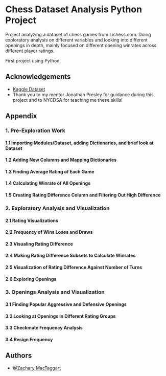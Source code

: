 
# Chess Dataset Analysis Python Project

Project analyzing a dataset of chess games from Lichess.com. Doing exploratory analysis on different variables and looking into different openings in depth, mainly focused on different opening winrates across different player ratings.

First project using Python. 


## Acknowledgements

 - [Kaggle Dataset](https://www.kaggle.com/datasets/datasnaek/chess)
 - Thank you to my mentor Jonathan Presley for guidance during this project and to NYCDSA for teaching me these skills!



## Appendix

### 1. Pre-Exploration Work

#### 1.1 Importing Modules/Dataset, adding Dictionaries, and brief look at Dataset

#### 1.2 Adding New Columns and Mapping Dictionaries

#### 1.3 Finding Average Rating of Each Game

#### 1.4 Calculating Winrate of All Openings

#### 1.5 Creating Rating Difference Column and Filtering Out High Difference

### 2.  Exploratory Analysis and Visualization

#### 2.1 Rating Visualizations

#### 2.2 Frequency of Wins Loses and Draws

#### 2.3 Visualing Rating Difference

#### 2.4 Making Rating Difference Subsets to Calculate Winrates

#### 2.5 Visualization of Rating Difference Against Number of Turns

#### 2.6 Exploring Openings


### 3. Openings Analysis and Visualization

#### 3.1 Finding Popular Aggressive and Defensive Openings

#### 3.2 Looking at Openings In Different Rating Groups

#### 3.3 Checkmate Frequency Analysis

#### 3.4 Resign Frequency


## Authors

- [@Zachary MacTaggart](https://github.com/zmactag)

